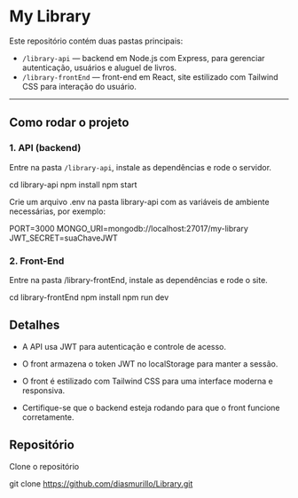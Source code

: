 # My Library

Este repositório contém duas pastas principais:

- `/library-api` — backend em Node.js com Express, para gerenciar autenticação, usuários e aluguel de livros.
- `/library-frontEnd` — front-end em React, site estilizado com Tailwind CSS para interação do usuário.

---

## Como rodar o projeto

### 1. API (backend)

Entre na pasta `/library-api`, instale as dependências e rode o servidor.

cd library-api
npm install
npm start

 Crie um arquivo .env na pasta library-api com as variáveis de ambiente necessárias, por exemplo:

PORT=3000
MONGO_URI=mongodb://localhost:27017/my-library
JWT_SECRET=suaChaveJWT

### 2. Front-End

Entre na pasta /library-frontEnd, instale as dependências e rode o site.

cd library-frontEnd
npm install
npm run dev

## Detalhes

- A API usa JWT para autenticação e controle de acesso.

- O front armazena o token JWT no localStorage para manter a sessão.

- O front é estilizado com Tailwind CSS para uma interface moderna e responsiva.

- Certifique-se que o backend esteja rodando para que o front funcione corretamente.

## Repositório

Clone o repositório

git clone https://github.com/diasmurillo/Library.git